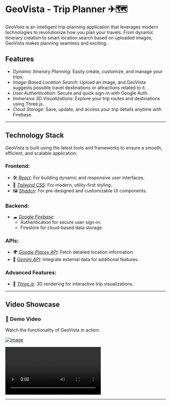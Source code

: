 # GeoVista - Trip Planner ✈🗺

*GeoVista* is an intelligent trip-planning application that leverages modern technologies to revolutionize how you plan your travels. From dynamic itinerary creation to smart location search based on uploaded images, GeoVista makes planning seamless and exciting.

## Features

- *Dynamic Itinerary Planning*: Easily create, customize, and manage your trips.
- *Image-Based Location Search*: Upload an image, and GeoVista suggests possible travel destinations or attractions related to it.
- *User Authentication*: Secure and quick sign-in with Google Auth.
- *Immersive 3D Visualizations*: Explore your trip routes and destinations using Three.js.
- *Cloud Storage*: Save, update, and access your trip details anytime with Firebase.

---

## Technology Stack

GeoVista is built using the latest tools and frameworks to ensure a smooth, efficient, and scalable application:

### Frontend:
- 🛠 *[React](https://reactjs.org/)*: For building dynamic and responsive user interfaces.
- 🎨 *[Tailwind CSS](https://tailwindcss.com/)*: For modern, utility-first styling.
- 🖼 *[Shadcn](https://shadcn.dev/)*: For pre-designed and customizable UI components.

### Backend:
- ☁ *[Google Firebase](https://firebase.google.com/)*: 
  - Authentication for secure user sign-in.
  - Firestore for cloud-based data storage.

### APIs:
- 🌍 *[Google Places API](https://developers.google.com/maps/documentation/places/start)*: Fetch detailed location information.
- 📡 *[Gemini API](https://www.gemini.com/)*: Integrate external data for additional features.

### Advanced Features:
- 🎥 *[Three.js](https://threejs.org/)*: 3D rendering for interactive trip visualizations.

---

## Video Showcase

### 🎥 Demo Video
Watch the functionality of GeoVista in action:  

[![image](https://github.com/user-attachments/assets/c935a3a9-857c-4c54-a8f7-7857e89389ee)](https://youtu.be/xkK47dYwpsM)


<video src="src/assets/images/bbb1.mp4" controls="controls" style="max-width: 100%; height: auto;">
    Your browser does not support the video tag.
</video>



---
